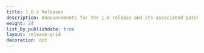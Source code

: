 ```yaml
---
title: 1.6.x Releases
description: Announcements for the 1.6 release and its associated patch releases.
weight: 24
list_by_publishdate: true
layout: release-grid
decoration: dot
---
```

